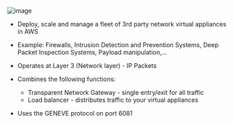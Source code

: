 ![image](https://github.com/nhvu95/aws-handbook/assets/26276890/a743d7a2-a458-4906-af51-0d8ea5414b35)
* Deploy, scale and manage a fleet of 3rd party network virtual appliances in AWS
* Example: Firewalls, Intrusion Detection and Prevention Systems, Deep Packet Inspection Systems, Payload manipulation,...

* Operates at Layer 3 (Network layer) - IP Packets
* Combines the following functions:
   * Transparent Network Gateway - single entry/exit for all traffic
   * Load balancer -  distributes traffic to your virtual appliances

* Uses the GENEVE protocol on port 6081
